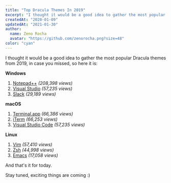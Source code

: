 ```yaml
---
title: "Top Dracula Themes In 2019"
excerpt: "I thought it would be a good idea to gather the most popular Dracula themes from 2019, in case you missed, so here it is."
createdAt: "2020-01-09"
updatedAt: "2021-01-30"
author:
  name: Zeno Rocha
  avatar: "https://github.com/zenorocha.png?size=48"
color: "cyan"
---
```


I thought it would be a good idea to gather the most popular Dracula themes from 2019, in case you missed, so here it is:

**Windows**

1. [Notepad++](/notepad-plus-plus) _(208,398 views)_
2. [Visual Studio](/visual-studio) _(57,235 views)_
3. [Slack](/slack) _(29,189 views)_

**macOS**

1. [Terminal.app](/terminal) _(66,386 views)_
2. [iTerm](/iterm) _(66,253 views)_
3. [Visual Studio Code](/visual-studio-code) _(57,235 views)_

**Linux**

1. [Vim](/vim) _(57,410 views)_
2. [Zsh](/zsh) _(44,998 views)_
3. [Emacs](/emacs) _(17,058 views)_

And that's it for today.

Stay tuned, exciting things are coming :)
